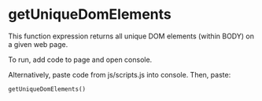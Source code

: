 # getUniqueDomElements
This function expression returns all unique DOM elements (within BODY) on a given web page.

To run, add code to page and open console.

Alternatively, paste code from js/scripts.js into console. Then, paste:

    getUniqueDomElements()
